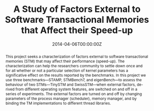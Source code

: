 ---
title: "A Study of Factors External to Software Transactional Memories that Affect their Speed-up"

# Authors
# If you created a profile for a user (e.g. the default `admin` user), write the username (folder name) here 
# and it will be replaced with their full name and linked to their profile.
authors:
- David Aparicio
- Luiz E. Buzato

# Author notes (optional)
#author_notes:
#- "Equal contribution"
#- "Equal contribution"

date: "2014-04-06T00:00:00Z"
doi: ""

# Schedule page publish date (NOT publication's date).
publishDate: "2014-04-30T00:00:00Z"

# Publication type.
# Legend: 0 = Uncategorized; 1 = Conference paper; 2 = Journal article;
# 3 = Preprint / Working Paper; 4 = Report; 5 = Book; 6 = Book section;
# 7 = Thesis; 8 = Patent
publication_types: ["3"]

# Publication name and optional abbreviated publication name.
publication: In *PiBic Conference*
publication_short: In *PiBic*

abstract: This project seeks a characterization of factors external to software transactional memories (STM) that may affect their performance (speed-up). The characterization can help the researchers community to settle down once and for all whether or not a particular selection of kernel parameters has a significative effect on the results reported by the benchmarks. In this project we use three benchmarks—STAMP, STMBench7, and eigenBench—to assess the behaviour of two STMs—TinySTM and SwissSTM—when external factors, de- rived from different operating system features, are switched on and off in a series of experiments. The external factors are turned on and off by changing parameters of the process manager (scheduler), memory manager, and by binding the TM implementations to different thread libraries.

# Summary. An optional shortened abstract.
summary: This project seeks a characterization of factors external to software transactional memories (STM) that may affect their performance (speed-up).

tags: []

# Display this page in the Featured widget?
featured: true

# Custom links (uncomment lines below)
# links:
# - name: Custom Link
#   url: http://example.org

url_pdf: ''
url_code: ''
url_dataset: ''
url_poster: ''
url_project: ''
url_slides: ''
url_source: ''
url_video: ''

# Featured image
# To use, add an image named `featured.jpg/png` to your page's folder. 
image:
  caption: 'Image credit: [**Unsplash**](https://unsplash.com/photos/mx9axbKqKW8)'
  focal_point: ""
  preview_only: false

# Associated Projects (optional).
#   Associate this publication with one or more of your projects.
#   Simply enter your project's folder or file name without extension.
#   E.g. `internal-project` references `content/project/internal-project/index.md`.
#   Otherwise, set `projects: []`.
projects: []
#- example

# Slides (optional).
#   Associate this publication with Markdown slides.
#   Simply enter your slide deck's filename without extension.
#   E.g. `slides: "example"` references `content/slides/example/index.md`.
#   Otherwise, set `slides: ""`.
slides: ""
---
